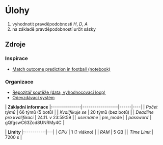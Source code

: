 # Úlohy
1) vyhodnotit pravděpodobnosti _H_, _D_, _A_
2) na základě pravděpodobností určit sázky

## Zdroje
### Inspirace
- [Match outcome prediction in football (notebook)](https://www.kaggle.com/airback/match-outcome-prediction-in-football/notebook)

### Organizace
- [Repozitář soutěže (data, vyhodnocovací loop)](https://github.com/IDA-CTU/hackathon/)
- [Odevzdávací systém](http://hyperion.felk.cvut.cz:8081/)


| __Základní informace__
|:--------------:|------------------|------|----|
| _Počet týmů_ | 66 týmů (5 botů) |
| _Kvalifikuje se_ |  20 týmů (bez botů) |
| _Deadline pro kvalifikaci_ |  24.11. v 23:59:59 |
| _username_ | pm_mode |
| _password_ | gQfgswC63Zod8UNRMy4C |

| __Limity__
|:----------:|---|
| _CPU_ | 1 (1 vlákno) |
| _RAM_ | 5 GB |
| _Time Limit_ | 7200 s |
